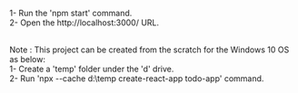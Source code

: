 
1- Run the 'npm start' command. <br>
2- Open the http://localhost:3000/ URL. <br><br>

Note : This project can be created from the scratch for the Windows 10 OS as below:<br>
1- Create a 'temp' folder under the 'd' drive. <br>
2- Run 'npx --cache d:\temp create-react-app todo-app' command. <br>